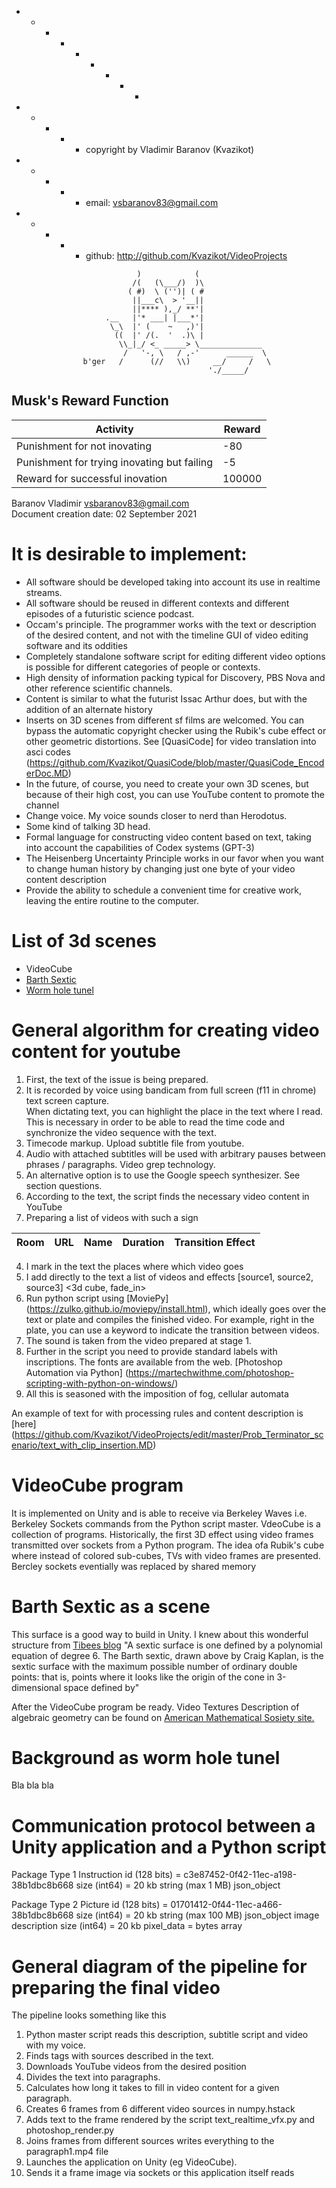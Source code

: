   + - - - + - + - -
  + - + - + copyright by Vladimir Baranov (Kvazikot)  <br>
  + - + - + email: vsbaranov83@gmail.com  <br>
  + - + - + github: http://github.com/Kvazikot/VideoProjects  <br>
```
                            )            (
                           /(   (\___/)  )\
                          ( #)  \ ('')| ( #
                           ||___c\  > '__||
                           ||**** ),_/ **'|
                     .__   |'* ___| |___*'|
                      \_\  |' (    ~   ,)'|
                       ((  |' /(.  '  .)\ |
                        \\_|_/ <_ _____> \______________
                         /   '-, \   / ,-'      ______  \
                b'ger   /      (//   \\)     __/     /   \
                                            './_____/
```              
## Musk's Reward Function  
| Activity | Reward |
|---|---|
|Punishment for not inovating  |-80 |
|Punishment for trying inovating but failing | -5 |
| Reward for successful inovation | 100000 |

Baranov Vladimir vsbaranov83@gmail.com <br>
Document creation date: 02 September 2021


# It is desirable to implement:

* All software should be developed taking into account its use in realtime streams.
* All software should be reused in different contexts and different episodes of a futuristic science podcast.
* Occam's principle. The programmer works with the text or description of the desired content, and not with the timeline GUI of video editing software and its oddities
* Completely standalone software script for editing different video options is possible for different categories of people or contexts.
* High density of information packing typical for Discovery, PBS Nova and other reference scientific channels.
* Content is similar to what the futurist Issac Arthur does, but with the addition of an alternate history
* Inserts on 3D scenes from different sf films are welcomed. You can bypass the automatic copyright checker using the Rubik's cube effect or other geometric distortions. See [QuasiCode] for video translation into asci codes (https://github.com/Kvazikot/QuasiCode/blob/master/QuasiCode_EncoderDoc.MD)
* In the future, of course, you need to create your own 3D scenes, but because of their high cost, you can use YouTube content to promote the channel
* Change voice. My voice sounds closer to nerd than Herodotus.
* Some kind of talking 3D head.
* Formal language for constructing video content based on text, taking into account the capabilities of Codex systems (GPT-3)
* The Heisenberg Uncertainty Principle works in our favor when you want to change human history by changing just one byte of your video content description
* Provide the ability to schedule a convenient time for creative work, leaving the entire routine to the computer.

# List of 3d scenes
* VideoCube
* [Barth Sextic](https://github.com/Kvazikot/VideoProjects/blob/master/docs/Video_content_creation_Protocol_001_eng.MD#barth-sextic-as-a-scene)
* [Worm hole tunel](https://github.com/Kvazikot/Tunel/blob/master/docs/Tunel_Ideas.MD)


# General algorithm for creating video content for youtube
1. First, the text of the issue is being prepared.
2. It is recorded by voice using bandicam from full screen (f11 in chrome) text screen capture. <br/>
   When dictating text, you can highlight the place in the text where I read. <br/>
   This is necessary in order to be able to read the time code and synchronize the video sequence with the text. <br/>
3. Timecode markup. Upload subtitle file from youtube.
4. Audio with attached subtitles will be used with arbitrary pauses between phrases / paragraphs. Video grep technology.
5. An alternative option is to use the Google speech synthesizer. See section questions.
6. According to the text, the script finds the necessary video content in YouTube
7. Preparing a list of videos with such a sign

Room | URL | Name | Duration | Transition Effect |
| --- | --- | --- | --- | --- |


4. I mark in the text the places where which video goes
5. I add directly to the text a list of videos and effects [source1, source2, source3] <3d cube, fade_in>
6. Run python script using [MoviePy] (https://zulko.github.io/moviepy/install.html),
which ideally goes over the text or plate and compiles the finished video.
For example, right in the plate, you can use a keyword to indicate the transition between videos.
7. The sound is taken from the video prepared at stage 1.
8. Further in the script you need to provide standard labels with inscriptions.
The fonts are available from the web.
[Photoshop Automation via Python] (https://martechwithme.com/photoshop-scripting-with-python-on-windows/)
9. All this is seasoned with the imposition of fog, cellular automata

An example of text for with processing rules and content description is [here] (https://github.com/Kvazikot/VideoProjects/edit/master/Prob_Terminator_scenario/text_with_clip_insertion.MD)

# VideoCube program
It is implemented on Unity and is able to receive via Berkeley Waves i.e. Berkeley Sockets commands from the Python script master.
VdeoCube is a collection of programs. Historically, the first 3D effect using video frames transmitted over sockets from a Python program.
The idea of ​​a Rubik's cube where instead of colored sub-cubes, TVs with video frames are presented.
Bercley sockets eventially was replaced by shared memory

# Barth Sextic as a scene
This surface is a good way to build in Unity. 
I knew about this wonderful structure from [Tibees blog](https://www.youtube.com/channel/UC52kszkc08-acFOuogFl5jw)
"A sextic surface is one defined by a polynomial equation of degree 6. The Barth sextic, drawn above by Craig Kaplan, is the sextic surface with the maximum possible number of ordinary double points: that is, points where it looks like the origin of the cone in 3-dimensional space defined by"

After the VideoCube program be ready. Video Textures 
Description of algebraic geometry can be found on [American Mathematical Sosiety site.](https://blogs.ams.org/visualinsight/2016/04/15/barth-sextic/) 


# Background as worm hole tunel
Bla bla bla

# Communication protocol between a Unity application and a Python script
Package Type 1 Instruction
id (128 bits) = c3e87452-0f42-11ec-a198-38b1dbc8b668
size (int64) = 20 kb
string (max 1 MB) json_object

Package Type 2 Picture
id (128 bits) = 01701412-0f44-11ec-a466-38b1dbc8b668
size (int64) = 20 kb
string (max 100 MB) json_object image description
size (int64) = 20 kb
pixel_data = bytes array



# General diagram of the pipeline for preparing the final video
The pipeline looks something like this
1. Python master script reads this description, subtitle script and video with my voice.
2. Finds tags with sources described in the text.
3. Downloads YouTube videos from the desired position
4. Divides the text into paragraphs.
5. Calculates how long it takes to fill in video content for a given paragraph.
6. Creates 6 frames from 6 different video sources in numpy.hstack
7. Adds text to the frame rendered by the script text_realtime_vfx.py and photoshop_render.py
8. Joins frames from different sources writes everything to the paragraph1.mp4 file
9. Launches the application on Unity (eg VideoCube).
10. Sends it a frame image via sockets or this application itself reads
